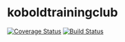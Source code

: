 # koboldtrainingclub

[![Coverage Status](https://coveralls.io/repos/github/PouncySilverkitten/kobold-training-club/badge.svg?branch=master)](https://coveralls.io/github/PouncySilverkitten/kobold-training-club?branch=master)
[![Build Status](https://travis-ci.com/PouncySilverkitten/kobold-training-club.svg?branch=master)](https://travis-ci.com/PouncySilverkitten/kobold-training-club)